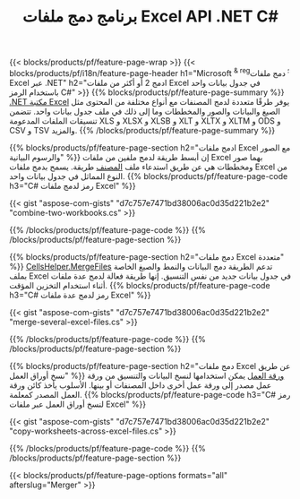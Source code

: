 ﻿---
title: برنامج دمج ملفات Excel API .NET C#
url: /ar/net/merger/
description: اربط ملفات جداول بيانات Excel و OpenOffice ببضعة أسطر من كود C#.
---
{{< blocks/products/pf/feature-page-wrap >}}
{{< blocks/products/pf/i18n/feature-page-header h1="Microsoft <sup> & reg؛ </sup> دمج ملفات Excel عبر .NET" h2="ادمج 2 أو أكثر من ملفات Excel في جدول بيانات واحد باستخدام الرمز C#" >}}
{{% blocks/products/pf/feature-page-summary %}}
[.NET مكتبة Excel](/cells/net/) يوفر طرقًا متعددة لدمج المصنفات مع أنواع مختلفة من المحتوى مثل الصيغ والبيانات والصور والمخططات وما إلى ذلك في ملف جدول بيانات واحد. تتضمن تنسيقات الملفات المدعومة XLS و XLSX و XLSB و XLT و XLTX و XLTM و ODS و CSV و TSV والمزيد.
{{% /blocks/products/pf/feature-page-summary %}}

{{% blocks/products/pf/feature-page-section h2="ادمج ملفات Excel مع الصور والرسوم البيانية" %}}
إن أبسط طريقة لدمج ملفين من ملفات Excel بهما صور ومخططات هي عن طريق استدعاء ملف [المصنف](https://apireference.aspose.com/cells/net/aspose.cells/workbook/methods/combine) طريقة. يسمح بدمج ملفات Excel من النوع المماثل في جدول بيانات واحد.
{{% blocks/products/pf/feature-page-code h3="C# رمز لدمج ملفات Excel" %}}

{{< gist "aspose-com-gists" "d7c757e7471bd38006ac0d35d221b2e2" "combine-two-workbooks.cs" >}}

{{% /blocks/products/pf/feature-page-code %}}
{{% /blocks/products/pf/feature-page-section %}}

{{% blocks/products/pf/feature-page-section h2="دمج ملفات Excel متعددة" %}}
[CellsHelper.MergeFiles](https://apireference.aspose.com/cells/net/aspose.cells/cellshelper/methods/mergefiles) تدعم الطريقة دمج البيانات والنمط والصيغ الخاصة بملف Excel في جدول بيانات جديد من نفس التنسيق. إنها طريقة فعالة لدمج عدة ملفات أثناء استخدام التخزين المؤقت. 
{{% blocks/products/pf/feature-page-code h3="C# رمز لدمج عدة ملفات Excel" %}}

{{< gist "aspose-com-gists" "d7c757e7471bd38006ac0d35d221b2e2" "merge-several-excel-files.cs" >}}

{{% /blocks/products/pf/feature-page-code %}}
{{% /blocks/products/pf/feature-page-section %}}

{{% blocks/products/pf/feature-page-section h2="دمج ملفات Excel عن طريق نسخ أوراق العمل" %}}
[ورقة العمل](https://apireference.aspose.com/cells/net/aspose.cells/worksheet/methods/copy/index) يمكن استخدامها لنسخ البيانات والتنسيق من ورقة عمل مصدر إلى ورقة عمل أخرى داخل المصنفات أو بينها. الأسلوب يأخذ كائن ورقة العمل المصدر كمعلمة.
{{% blocks/products/pf/feature-page-code h3="C# رمز لنسخ أوراق العمل عبر ملفات Excel" %}}

{{< gist "aspose-com-gists" "d7c757e7471bd38006ac0d35d221b2e2" "copy-worksheets-across-excel-files.cs" >}}

{{% /blocks/products/pf/feature-page-code %}}
{{% /blocks/products/pf/feature-page-section %}}

{{< blocks/products/pf/feature-page-options formats="all" afterslug="Merger" >}}